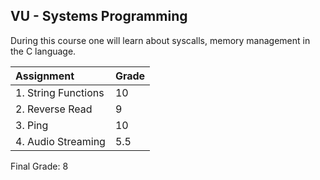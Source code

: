 ## VU - Systems Programming

During this course one will learn about syscalls, memory management in the C language.

| Assignment     | Grade          |
| :------------- | :------------- |
| 1. String Functions	   | 10 |
| 2. Reverse Read	   | 9 |
| 3. Ping	   | 10 |
| 4. Audio Streaming	   | 5.5 |

Final Grade: 8

